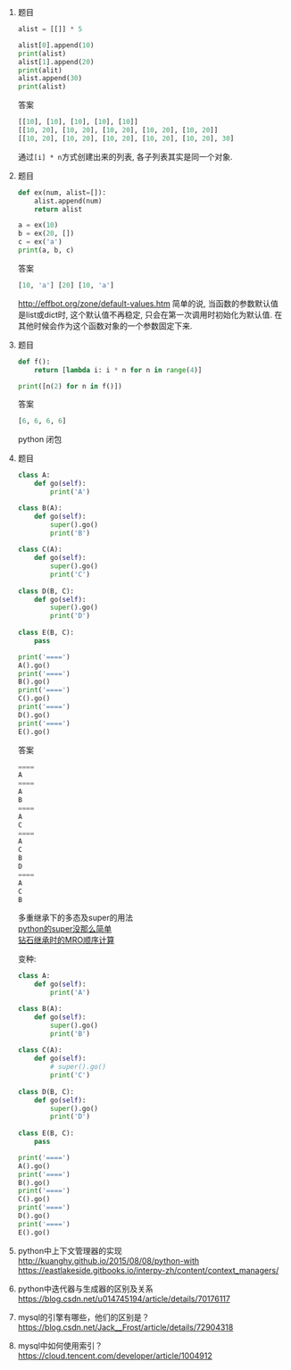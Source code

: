 1.  题目
    ```python
    alist = [[]] * 5
    
    alist[0].append(10)
    print(alist)
    alist[1].append(20)
    print(alit)
    alist.append(30)
    print(alist)
    ```
    答案
    ```python
    [[10], [10], [10], [10], [10]]
    [[10, 20], [10, 20], [10, 20], [10, 20], [10, 20]]
    [[10, 20], [10, 20], [10, 20], [10, 20], [10, 20], 30]
    ```
    通过`[i] * n`方式创建出来的列表, 各子列表其实是同一个对象.

1. 题目
    ```python
    def ex(num, alist=[]):
        alist.append(num)
        return alist

    a = ex(10)
    b = ex(20, [])
    c = ex('a')
    print(a, b, c)
    ```
    答案
    ```python
    [10, 'a'] [20] [10, 'a']
    ```
    http://effbot.org/zone/default-values.htm 
    简单的说, 当函数的参数默认值是list或dict时, 这个默认值不再稳定, 只会在第一次调用时初始化为默认值. 在其他时候会作为这个函数对象的一个参数固定下来.

1. 题目
    ```python
    def f():
        return [lambda i: i * n for n in range(4)]

    print([n(2) for n in f()])
    ```
    答案
    ```python
    [6, 6, 6, 6]
    ```
    python 闭包

1. 题目
    ```python
    class A:
        def go(self):
            print('A')
    
    class B(A):
        def go(self):
            super().go()
            print('B')
            
    class C(A):
        def go(self):
            super().go()
            print('C')
            
    class D(B, C):
        def go(self):
            super().go()
            print('D')
            
    class E(B, C):
        pass

    print('====')
    A().go()
    print('====')
    B().go()
    print('====')
    C().go()
    print('====')
    D().go()
    print('====')
    E().go()
    ```
    答案
    ```python
    ====
    A
    ====
    A
    B
    ====
    A
    C
    ====
    A
    C
    B
    D
    ====
    A
    C
    B
    ```
    多重继承下的多态及super的用法  
    [python的super没那么简单](https://mozillazg.com/2016/12/python-super-is-not-as-simple-as-you-thought.html)  
    [钻石继承时的MRO顺序计算](https://mozillazg.com/2016/11/python-mro-compute.html)  
    
    变种:
    ```python
    class A:
        def go(self):
            print('A')
    
    class B(A):
        def go(self):
            super().go()
            print('B')
            
    class C(A):
        def go(self):
            # super().go()
            print('C')
            
    class D(B, C):
        def go(self):
            super().go()
            print('D')
            
    class E(B, C):
        pass

    print('====')
    A().go()
    print('====')
    B().go()
    print('====')
    C().go()
    print('====')
    D().go()
    print('====')
    E().go()
    ```

1. python中上下文管理器的实现  
    http://kuanghy.github.io/2015/08/08/python-with
    https://eastlakeside.gitbooks.io/interpy-zh/content/context_managers/

1. python中迭代器与生成器的区别及关系  
    https://blog.csdn.net/u014745194/article/details/70176117

1. mysql的引擎有哪些，他们的区别是？  
    https://blog.csdn.net/Jack__Frost/article/details/72904318

1. mysql中如何使用索引？
    https://cloud.tencent.com/developer/article/1004912
